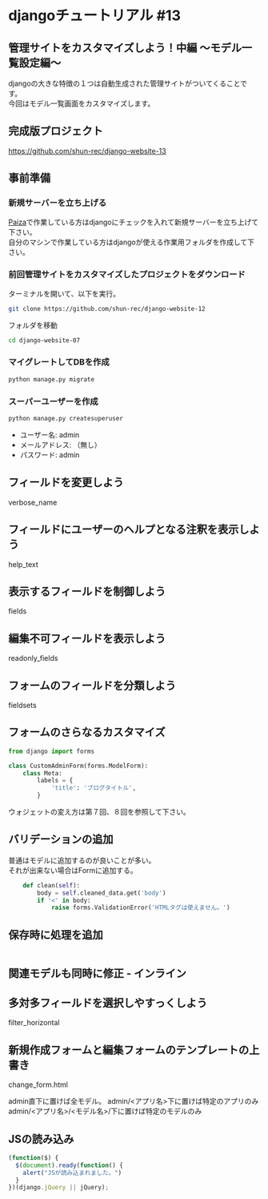 # djangoチュートリアル #13

## 管理サイトをカスタマイズしよう！中編 〜モデル一覧設定編〜

djangoの大きな特徴の１つは自動生成された管理サイトがついてくることです。  
今回はモデル一覧画面をカスタマイズします。

## 完成版プロジェクト

<https://github.com/shun-rec/django-website-13>

## 事前準備

### 新規サーバーを立ち上げる
[Paiza](https://paiza.cloud)で作業している方はdjangoにチェックを入れて新規サーバーを立ち上げて下さい。  
自分のマシンで作業している方はdjangoが使える作業用フォルダを作成して下さい。

### 前回管理サイトをカスタマイズしたプロジェクトをダウンロード

ターミナルを開いて、以下を実行。

```sh
git clone https://github.com/shun-rec/django-website-12
```

フォルダを移動

```sh
cd django-website-07
```

### マイグレートしてDBを作成

```sh
python manage.py migrate
```

### スーパーユーザーを作成

```sh
python manage.py createsuperuser
```

* ユーザー名: admin
* メールアドレス: （無し）
* パスワード: admin

## フィールドを変更しよう

verbose_name

## フィールドにユーザーのヘルプとなる注釈を表示しよう

help_text

## 表示するフィールドを制御しよう

fields

## 編集不可フィールドを表示しよう

readonly_fields

## フォームのフィールドを分類しよう

fieldsets

## フォームのさらなるカスタマイズ

```py
from django import forms

class CustomAdminForm(forms.ModelForm):
    class Meta:
        labels = {
            'title': 'ブログタイトル',
        }
```

ウォジェットの変え方は第７回、８回を参照して下さい。

## バリデーションの追加

普通はモデルに追加するのが良いことが多い。  
それが出来ない場合はFormに追加する。

```py
    def clean(self):
        body = self.cleaned_data.get('body')
        if '<' in body:
            raise forms.ValidationError('HTMLタグは使えません。')
```

## 保存時に処理を追加



```

```

## 関連モデルも同時に修正 - インライン

## 多対多フィールドを選択しやすっくしよう

filter_horizontal

## 新規作成フォームと編集フォームのテンプレートの上書き

change_form.html

admin直下に置けば全モデル。
admin/<アプリ名>下に置けば特定のアプリのみ
admin/<アプリ名>/<モデル名>/下に置けば特定のモデルのみ

## JSの読み込み

```js
(function($) {
  $(document).ready(function() {
    alert("JSが読み込まれました。")
  }
})(django.jQuery || jQuery);
```

